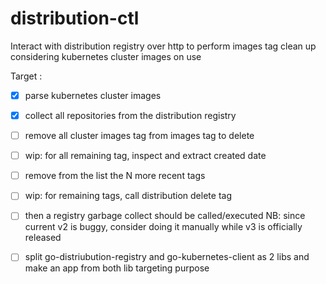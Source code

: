 # distribution-ctl

Interact with distribution registry over http to perform
images tag clean up considering kubernetes cluster images on use

Target :

- [x] parse kubernetes cluster images
- [x] collect all repositories from the distribution registry

- [ ] remove all cluster images tag from images tag to delete
- [ ] wip: for all remaining tag, inspect and extract created date
- [ ] remove from the list the N more recent tags

- [ ] wip: for remaining tags, call distribution delete tag

- [ ] then a registry garbage collect should be called/executed
  NB: since current v2 is buggy, consider doing it manually
  while v3 is officially released

- [ ] split go-distriubution-registry and go-kubernetes-client as 2 libs and make an app from both lib targeting purpose
